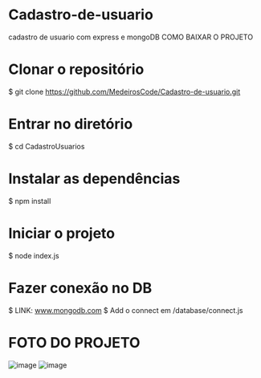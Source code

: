 # Cadastro-de-usuario
cadastro de usuario com express e mongoDB
COMO BAIXAR O PROJETO

# Clonar o repositório
$ git clone https://github.com/MedeirosCode/Cadastro-de-usuario.git

  # Entrar no diretório
  $ cd CadastroUsuarios

  # Instalar as dependências
  $ npm install

  # Iniciar o projeto
  $ node index.js
  
  # Fazer conexão no DB
  
  $ LINK: www.mongodb.com
  $ Add o connect em /database/connect.js

# FOTO DO PROJETO
![image](https://user-images.githubusercontent.com/90536013/194911546-e31d7726-e99a-43f5-8827-da75e9d4ad94.png) ![image](https://user-images.githubusercontent.com/90536013/194911227-4cbbd1f2-7b56-4767-a735-167f7b084495.png)
